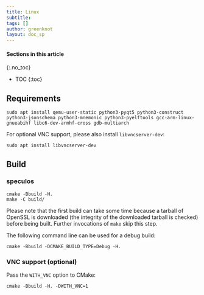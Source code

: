 ```yaml
---
title: Linux
subtitle:
tags: []
author: greenknot
layout: doc_sp
---
```


#### Sections in this article
{:.no_toc}
* TOC
{:toc}

## Requirements

```console
sudo apt install qemu-user-static python3-pyqt5 python3-construct python3-jsonschema python3-mnemonic python3-pyelftools gcc-arm-linux-gnueabihf libc6-dev-armhf-cross gdb-multiarch
```

For optional VNC support, please also install `libvncserver-dev`:

```console
sudo apt install libvncserver-dev
```

## Build

### speculos

```console
cmake -Bbuild -H.
make -C build/
```

Please note that the first build can take some time because a tarball of OpenSSL
is downloaded (the integrity of the downloaded tarball is checked) before being
built. Further invocations of `make` skip this step.

The following command line can be used for a debug build:

```console
cmake -Bbuild -DCMAKE_BUILD_TYPE=Debug -H.
```

### VNC support (optional)

Pass the `WITH_VNC` option to CMake:

```console
cmake -Bbuild -H. -DWITH_VNC=1
```
